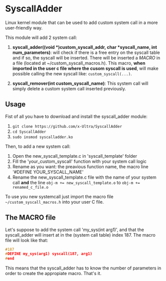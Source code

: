 # SyscallAdder

Linux kernel module that can be used to add custom system call in a more user-friendly way.

This module will add 2 system call:

1. **syscall_adder((void \*)custom\_syscall\_addr, char \*syscall\_name, int num\_parameters)**: will check if there is a free entry on the syscall table and if so, the syscall will be inserted. There will be inserted a _MACRO_ in a file (located at \~/custom_syscall_macros.h). This macro, **when imported in the user c file where the cusom syscall is used**, will make possible calling the new syscall like: `custom_syscall(...)`.

2. **syscall_remover(int custom_syscall_name)**: This system call will simply delete a custom system call inserted previously.

## Usage

Fist of all you have to download and install the syscall_adder module:
1. `git clone https://github.com/x-Ultra/SyscallAdder`
2. `cd SyscallAdder`
3. `sudo insmod syscalladder.ko`

Then, to add a new system call:

1. Open the new_syscall_template.c in 'syscall_template' folder
2. Fill the 'your_custom_syscall' function with your system call logic
3. Rename as you want: the preavious function name, the macro line '#DEFINE YOUR_SYSCALL_NAME'
4. Rename the new_syscall_template.c file with the name of your system call **and** the line `obj-m += new_syscall_template.o` to `obj-m += renamed_c_file.o`

To use you new systemcall just import the macro file `~/custom_syscall_macros.h` into your user C file.

## The MACRO file

Let's suppose to add the system call 'my_sys(int arg1)', and that the syscall\_adder will insert at in the (system call table) index 187.
The macro file will look like that:

```C
#187
#DEFINE my_sys(arg1) syscall(187, arg1)
#end
```

This means that the syscall\_adder has to know the number of parameters in order to create the appropiate macro. That's it.